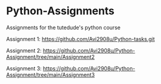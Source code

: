 # Python-Assignments
Assignments for the tutedude's python course

Assignment 1: https://github.com/Avi2908u/Python-tasks.git 

Assignment 2: https://github.com/Avi2908u/Python-Assignment/tree/main/Assignment2

Assignment 3: https://github.com/Avi2908u/Python-Assignment/tree/main/Assignment3
